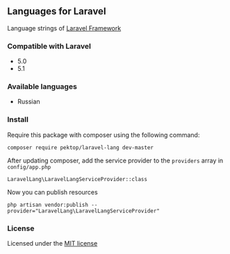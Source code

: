 ## Languages for Laravel

Language strings of [Laravel Framework](https://github.com/laravel/laravel/tree/master/resources/lang/en)

### Compatible with Laravel

* 5.0
* 5.1

### Available languages

* Russian

### Install

Require this package with composer using the following command:

```
composer require pektop/laravel-lang dev-master
```

After updating composer, add the service provider to the `providers` array in `config/app.php`

```
LaravelLang\LaravelLangServiceProvider::class
```

Now you can publish resources

```
php artisan vendor:publish --provider="LaravelLang\LaravelLangServiceProvider"
```

### License

Licensed under the [MIT license](http://opensource.org/licenses/MIT)
